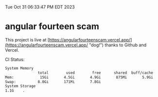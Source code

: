 Tue Oct 31 06:33:47 PM EDT 2023

# angular fourteen scam


This project is live at [https://angularfourteenscam.vercel.app/](https://angularfourteenscam.vercel.app/ "dog!") thanks to Github and Vercel.

CI Status: 

```bash
System Memory
               total        used        free      shared  buff/cache   available
Mem:            15Gi       4.5Gi       4.9Gi       875Mi       5.9Gi       9.6Gi
Swap:          8.0Gi       171Mi       7.8Gi
System Storage
1.1G	.
```
```bash
